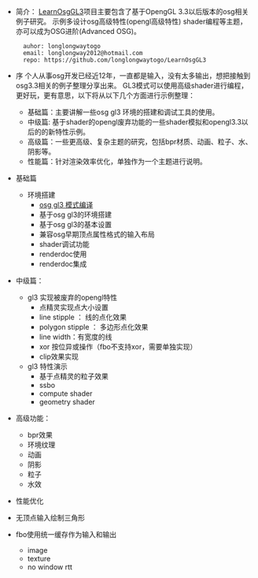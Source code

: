 - 简介：
[LearnOsgGL3](https://github.com/longlongwaytogo/LearnOsgGL3)项目主要包含了基于OpengGL 3.3以后版本的osg相关例子研究。
示例多设计osg高级特性(opengl高级特性) shader编程等主题，亦可以成为OSG进阶(Advanced OSG)。

		auhor: longlongwaytogo
		email: longlongway2012@hotmail.com
		repo: https://github.com/longlongwaytogo/LearnOsgGL3

- 序
个人从事osg开发已经近12年，一直都是输入，没有太多输出，想把接触到osg3.3相关的例子整理分享出来。
GL3模式可以使用高级shader进行编程，更好玩，更有意思，以下将从以下几个方面进行示例整理：
	- 基础篇：主要讲解一些osg gl3 环境的搭建和调试工具的使用。
	- 中级篇: 基于shader的opengl废弃功能的一些shader模拟和opengl3.3以后的的新特性示例。
	- 高级篇：一些更高级、复杂主题的研究，包括bpr材质、动画、粒子、水、阴影等。
	- 性能篇：针对渲染效率优化，单独作为一个主题进行说明。
	
- 基础篇
	- 环境搭建
		- [osg gl3 模式编译](https://github.com/longlongwaytogo/LearnOsgGL3/tree/main/docs/a-base/01-01-环境搭建.md)
		- 基于osg gl3的环境搭建
		- 基于osg gl3的基本设置
		- 兼容osg早期顶点属性格式的输入布局
		- shader调试功能
	    - renderdoc使用
		- renderdoc集成
- 中级篇：		
	- gl3 实现被废弃的opengl特性
		- 点精灵实现点大小设置
		- line stipple ： 线的点化效果
		- polygon stipple ： 多边形点化效果
		- line width：有宽度的线
		- xor 按位异或操作（fbo不支持xor，需要单独实现）
		- clip效果实现
	- gl3 特性演示
		- 基于点精灵的粒子效果
		- ssbo
		- compute shader
		- geometry shader
	
- 高级功能：
	- bpr效果
	- 环境纹理
	- 动画
	- 阴影
	- 粒子
	- 水效
	
- 性能优化
 - 无顶点输入绘制三角形
 - fbo使用统一缓存作为输入和输出
	- image
	- texture
	- no window rtt
